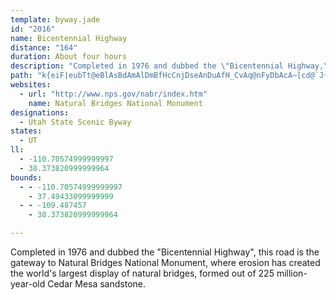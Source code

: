 ```yaml
---
template: byway.jade
id: "2016"
name: Bicentennial Highway
distance: "164"
duration: About four hours
description: "Completed in 1976 and dubbed the \"Bicentennial Highway,\" this road is the gateway to Natural Bridges National Monument, where erosion has created the world's largest display of natural bridges, formed out of 225 million-year-old Cedar Mesa sandstone. T"
path: "k{eiF|eubTt@eBlAsBdAmAlDmBfHcCnjDseAnDuAfH_CvAq@nFyDbAcA~[cd@`J{IzCyB~EyCtr@a^hE}AlCu@lEq@|V{AxCe@fHyA|jH}`BptAqZ``By^vKyCvjHa{BrEmArE}@lnBgTzrAsOpGeArDkA|BaApBoA`EsD|CeE~OeYrCyDrAyAlC}BtBoApEkBbCm@|Fs@hACvFBnCLfCRnFv@`Dr@pGnBrBx@hFpCvFrDhGrFvb@fa@vJxHnCfBzGjDvF~BpF`BdFlAtGfAzJx@nCH|H?xH_@tc@eDfG_AlG{AtIkDrh@qVxFaCpqBc_AtJmF~AgAbHmGpY{[zWmYxCkD`G}HrEwGfDmFrCuDlJgJlS{QrRoPdGaErPmJdKuEhQmGz]iLlCq@bZ}JtBcAjCgBbEyD|B{CdAgCp@qCPyAl@}Md@sD`@sBrOka@z@sC`@yBTsDKuEW_B}B{JQgCIcDxAm]^yEr@gEnBaIf[ygA~@eCvAuCrA_CbCgDbCgCvOyL|AsBl@gAhA}DZoBn@_KR{At@{Cr@_Bj@eAv@_AxB_BpDqA~A{@tb@_`@vC_Cp@_@jBk@lF[~ASrE_DvD_DrAuAhAqCZwANsAA{DcAaHK_B@aCJeAR_Ar@eBfAoAdFmDr@eA~@aCRcADmAOuC_@cEDaBRmBh@kBz@{ApByAdCs@rBy@x@q@nD{D`Aq@jBq@vBMxDPrCQxLgD~AYvCKbIpAxA@fBGnAYdHyBnF}@bQSrDJfHdArCPlFs@rAIbAHxAZdAd@tBrAfBl@bBRpA?jCg@r@a@zBeClBsFfIwZnAgEp@eDxAcJn@kBh@y@x@aAn@e@lB}@`AOx@IxH|@~ADp@E~B_AdAw@x@aAf@mAfBmJXeAh@gAxAsBrBsArAe@hAKxA?|HlAvCBtB_@fA]dC{AlByBrAgCzBaI`BwDhAyAjAgAtAy@dA_@f`@yHfVoFbDwAnOcK~AaAl@QbCm@zAQjDMxEj@|D~@rAHxBAtBc@zAs@|EmD~CiA|DQdI^dAEbBe@bCmAxAkAbFuFbCsBzIsDtLgCbCw@nO_H|HcErCyCxByDx@kB`CiJn@eBt@mArByB~@m@`Bk@|JkAfEuAtAw@vIaJlCsB`J{Cx@a@x@}@r@mAt@mCfCqe@j@}Db@eBj@_B|BmDpAkA`MuIdDsEpBgFx@sC|AkEdCiDbIgEbDcDtA{B~G}Ol@_C^yBRuB@sFm@}Eg@iBy@sBmA_CwHaMoAeAwB{@yAK_BVgFtAsALaBYuAg@oAmAo@eA_@_Ac@gDEeAJ{A|AsJHmEa@gJG{J_@gL?iIu@eFy@gBwGoMeAgAq@c@_AQsAAeAVwDlBmB`@{H~@iAViF^cDf@_AZwGjD}A`@eAHgIEaXnCcBBmDWmBe@oBm@oScJyBk@mF_@mSj@iBQcB[yDkBsAqAwAmBsB{Ea@_BWqBKaBCsDR{DRkAjAgEn@wAv@oAjAsApAgAdB_AbBq@hBWpIYr@Uv@EpBEfBXbEKnAMrA_@rAm@jAo@zk@wi@xB_CbCeBfBq@dDo@fDDbBTlHbCtAXvAR~C?fAQxCaA`D}B~@{@~@yAdBsE^aBpCiSZwA^eAx@{A|@eA~@s@xAy@lDmArBeAlByApC_BvAgBxB{EbAcBvAuA|FyEx@_A~@yAlByDb\\{t@|CiGfG{J|BaDlD}D|HqHvJ_IvAaBx@wAt@eBb@oBx@mJp@uCp@wAzAkB~@g@pCy@hAA|ALnC~@pGlCfCnAdCtB|ChDnQ|UbB`Ed@lBlArNPdB\\nA`@nAp@hAt@~@x@v@rCjAhARxA?rAQrAa@zFcD~B{@nBYhBElCPd^hEbjA|Nlz@dK|ED|Es@bBe@hCkA|C{BtAsAtCcEjB}D~@}Cr@iDrEoX|@_DtAcDpA}BzA{BrDaDhWaQdBsAnBeCdAaBvAmDdAqET{BrCkf@|@aHh@aD~ByI|FiNlAoD^oBn@oEr@aK^sCz@sEvCwJzH_VbCuI`G}Q~A_ExByD`B{B|A{AhQ_Npq@gf@fMoJzHkFxIuFpLeG`SaJhRwHfJkCrh@{LtIgCf`AoZ`FmAxFm@`FMrDLn`@jCrA@jC_@z@[~AeAxAsBx@wBtAaHx@uBbA}AhUeWxAqC~@mDfB}Kz@kElBuE`EuHn@cB^mBXoDYgK?aCHiAh@}ClFsKt@eBhAgDx@gD|D{WxAyDr@{@x@q@dAg@rBk@`FMnQQrCSfBm@z@q@vEiFbByAnC_BbCm@tO_AvEy@xCeAbB_AlEsCvK{H|Aq@|DgApKg@~AWpA_@~As@`C_B~C{DlJgOvSe[~AmBhB}AvDoBnTaFbA]bE{B|CyCpO{T`BmBnDaDfAs@lEyBtNwGxEoCtNaL`EmD~@kArB{CzAsCzZit@pFoLfFyJxV}`@`I}Mbs@atAnBiGvF}Yx@kCtAoClAkBnFaFnpA}_AhSwOxAsAlBqChAoB^eAd@cB|@iEx@gOJyG_@oEo@aDoAeDaBgCcC_CkAk@uq@mZgWmIgIyBaGmByAq@sBmBqByCeA{Bk@gCi@_FAkCT{Ex@aEfIoTfBuGxF}f@~@{EtAkE|Ps]hDeGxAgBzFoF|m@gc@`C}BdB_CxAgCjCoHbQcaAvAiGrA_EnBaEnAyBpDeExAoAlCkBvFyBz]mJ~z@oTnPuErSmFzKaDbAk@jAqApAuBzA_GVsDC_B[mDgDoK_BkDmBqH]wDGcFZsG`AgFzQmc@pOw]vByFfFcU|BkF~Qy[jAsAxBmBzCwAt`@qL~AYrBE`HFtDMlp@_JjQiCfEsA|BiAdC}AhDcDjCgDf^kq@nAqCl@{Bt@wFF{ACqFs@}e@?gFRkE^yD~@mFbBuFxXas@`E{Id`Ak`BrE{IhFsMpCoIrAsEhCgLzAcJ`A_HhAcMh@yINuDRkKGqNSmHq@gLcA{KiBuMi@oC}BmKwCgKiEyLsDkI_CsEgF{IgFaHuCqD}b@kd@yCmCmDoCaDsBghCu_BcBmAsAwAyCgF}@aCe`@w|Ao@sDO_CEm@HyDVgCz@sDf@wAlBiD~kBiwCzD_IhAuDx@qDx@gG^{G`LqnC^{JFmE?sGc@iTgFwuB?_ENuFt@gIx@_FjMsj@vf@kvBnBeHlAsC`u@kxAz@kBrBaG`AyDr@{DnAqJjJgy@xA_Jr@sDhAgE`GqRdf@c}AdAyCjD{Lt@aG\\yDHyFGmCK{CYwDeHcy@a@wGImKNsHN{CVyCj@{En@wD|AuGzQaj@rA_FhBoIbA{GvH{t@bAmHnA{GhBgIfCyInEoL`C{ExByDnDaFvBeC|D{DhB}A|DyChC{AfHaDdLyDbCkAhAu@rBeBt@cArB{D|@_Dt@wEJ}FGq`@NcET}Bn@aDbAaDdAeCbBaCpBsBhD_CrDmAhBW`k@uBfIKlCW~@UxBeAhBsAr@s@nAkB|A{CdA_Dh@kCT{CLoEOqDi@kDw@{Ca@eA_AoBeA_BuCaC_B_AiBy@sBc@wTaC}m@gGkp@aDeIq@}Ck@uCs@yIsCgHmDcI{F}HoIqWc[qFgFeDqC}BaB}GaE{HsDyYsKsPyGwH}DaFeDiEgDkHgHwnAosAkAwAaA{Am@qAeAyCo@gD[gE@yE\\gEZaB|B{H^eBNkARaD?eBCuAYkCuByJg@uCQgDJmDHoAn@wCr@wBd@y@~B{CdFwEdAyA|@{Bn@eCfGab@d@yE?gDuAyg@I{@c@kBk@}@y@m@}DaAcB}@cA_AaG}GkAy@c@QgFu@_BOuHN_Ek@sBs@}G_EiA_@qAEwJ^o@Ee@Qo@s@YaAMyAAeEa@uBoA_BuDyCm@sAOmAaSeqE]{DsDuUYyCFeCVaBpKk_@BeAIaAcByDEy@Js@dA_B|CeDr@iAlAqC~A{En@_D|A{LXaE?st@TuBd@yAbBqB"
websites: 
  - url: "http://www.nps.gov/nabr/index.htm"
    name: Natural Bridges National Monument
designations: 
  - Utah State Scenic Byway
states: 
  - UT
ll: 
  - -110.70574999999997
  - 38.373820999999964
bounds: 
  - - -110.70574999999997
    - 37.49433099999999
  - - -109.487457
    - 38.373820999999964

---
```


Completed in 1976 and dubbed the "Bicentennial Highway", this road is the gateway to Natural Bridges National Monument, where erosion has created the world's largest display of natural bridges, formed out of 225 million-year-old Cedar Mesa sandstone.
